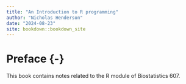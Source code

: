 ```yaml
--- 
title: "An Introduction to R programming"
author: "Nicholas Henderson"
date: "2024-08-23"
site: bookdown::bookdown_site
---
```


# Preface {-}

This book contains notes related to the R module of Biostatistics 607.
